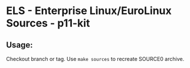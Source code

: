 # ELS - Enterprise Linux/EuroLinux Sources - p11-kit
 
## Usage:
  Checkout branch or tag. Use `make sources` to recreate  SOURCE0 archive.
